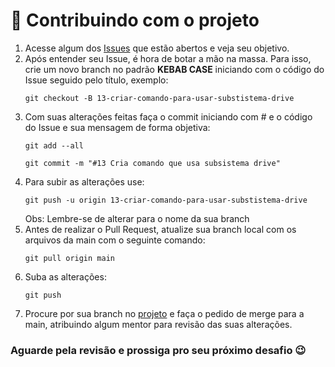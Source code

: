 # 🚀 Contribuindo com o projeto

1. Acesse algum dos [Issues](https://github.com/miguel-sr/InBR-2024/issues) que estão abertos e veja seu objetivo.
2. Após entender seu Issue, é hora de botar a mão na massa. Para isso, crie um novo branch no padrão **KEBAB CASE** iniciando com o código do Issue seguido pelo título, exemplo:
   ```
   git checkout -B 13-criar-comando-para-usar-substistema-drive
   ```
3. Com suas alterações feitas faça o commit iniciando com # e o código do Issue e sua mensagem de forma objetiva:
   ```
   git add --all
   ```
   ```
   git commit -m "#13 Cria comando que usa subsistema drive"
   ```
4. Para subir as alterações use:
   ```
   git push -u origin 13-criar-comando-para-usar-substistema-drive
   ``` 
   Obs: Lembre-se de alterar para o nome da sua branch
5. Antes de realizar o Pull Request, atualize sua branch local com os arquivos da main com o seguinte comando:
   ```
   git pull origin main
   ```
6. Suba as alterações:
   ```
   git push
   ```
7. Procure por sua branch no [projeto](https://github.com/miguel-sr/InBR-2024/branches) e faça o pedido de merge para a main,
atribuindo algum mentor para revisão das suas alterações.

### Aguarde pela revisão e prossiga pro seu próximo desafio 😉

